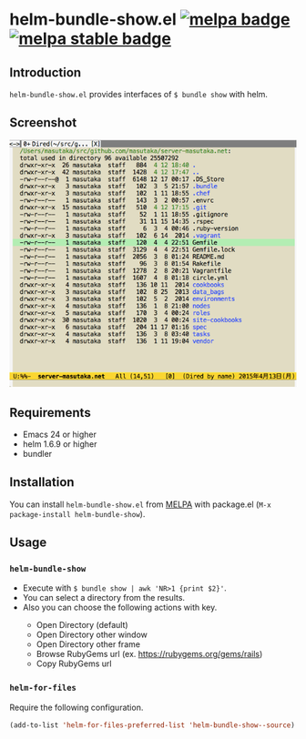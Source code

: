# helm-bundle-show.el [![melpa badge][melpa-badge]][melpa-link] [![melpa stable badge][melpa-stable-badge]][melpa-stable-link]

## Introduction

`helm-bundle-show.el` provides interfaces of `$ bundle show` with helm.

## Screenshot

![helm-bundle-show](image/helm-bundle-show.gif)

## Requirements

* Emacs 24 or higher
* helm 1.6.9 or higher
* bundler

## Installation

You can install `helm-bundle-show.el` from [MELPA](https://github.com/milkypostman/melpa.git) with package.el (`M-x package-install helm-bundle-show`).

## Usage

### `helm-bundle-show`

* Execute with `$ bundle show | awk 'NR>1 {print $2}'`.
* You can select a directory from the results.
* Also you can choose the following actions with <TAB> key.
    * Open Directory (default)
    * Open Directory other window
    * Open Directory other frame
    * Browse RubyGems url (ex. https://rubygems.org/gems/rails)
    * Copy RubyGems url

### `helm-for-files`

Require the following configuration.

```lisp
(add-to-list 'helm-for-files-preferred-list 'helm-bundle-show--source)
```

[melpa-link]: http://melpa.org/#/helm-bundle-show
[melpa-stable-link]: http://stable.melpa.org/#/helm-bundle-show
[melpa-badge]: http://melpa.org/packages/helm-bundle-show-badge.svg
[melpa-stable-badge]: http://stable.melpa.org/packages/helm-bundle-show-badge.svg
